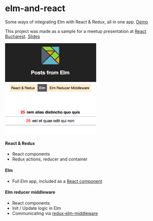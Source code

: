 # elm-and-react

Some ways of integrating Elm with React & Redux, all in one app. [Demo](https://zaboco.github.io/elm-and-react/)

This project was made as a sample for a meetup presentation at [React Bucharest](https://www.meetup.com/react-bucharest/). [Slides](https://speakerdeck.com/zaboco/elm-for-react-developers)

<img src="img/demo-snapshot.png" width="300">

#### React & Redux
- React components
- Redux actions, reducer and container

#### Elm
- Full Elm app, included as a [React component](https://github.com/evancz/react-elm-components)

#### Elm reducer middleware
- React components
- Init / Update logic in Elm
- Communicating via [redux-elm-middleware](https://github.com/stoeffel/redux-elm-middleware)
